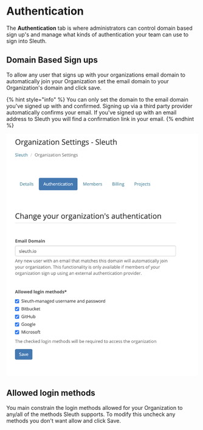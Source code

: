 # Authentication

The **Authentication** tab is where administrators can control domain based sign up's and manage what kinds of authentication your team can use to sign into Sleuth. 

## Domain Based Sign ups

To allow any user that signs up with your organizations email domain to automatically join your Organization set the email domain to your Organization's domain and click save.

{% hint style="info" %}
You can only set the domain to the email domain you've signed up with and confirmed. Signing up via a third party provider automatically confirms your email. If you've signed up with an email address to Sleuth you will find a confirmation link in your email. 
{% endhint %}

![](../../.gitbook/assets/manage-organization-authentication-sleuth-2021-01-30-11-24-51.png)

## Allowed login methods

You main constrain the login methods allowed for your Organization to any/all of the methods Sleuth supports. To modify this uncheck any methods you don't want allow and click Save.



